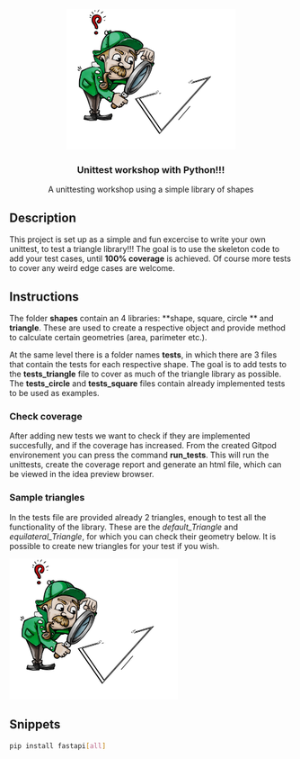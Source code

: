 <br />
<div align="center">
  <a>
    <img src="images/triangle.jpg" alt="Logo" width="300" height="250">
  </a>

  <h3 align="center">Unittest workshop with Python!!!</h3>

  <p align="center">
    A unittesting workshop using a simple library of shapes
    <br />
  </p>
</div>

## Description

This project is set up as a simple and fun excercise to write your own unittest, to test a triangle library!!! The goal is to use the skeleton code to add your test cases, until **100% coverage** is achieved. Of course more tests to cover any weird edge cases are welcome.

## Instructions
The folder **shapes** contain an 4 libraries: **shape, square, circle ** and **triangle**. These are used to create a respective object and provide method to calculate certain geometries (area, parimeter etc.).

At the same level there is a folder names **tests**, in which there are 3 files that contain the tests for each respective shape. The goal is to add tests to the **tests_triangle** file to cover as much of the triangle library as possible. The **tests_circle** and **tests_square** files contain already implemented tests to be used as examples.

### Check coverage
After adding new tests we want to check if they are implemented succesfully, and if the coverage has increased. From the created Gitpod environement you can press the command **run_tests**. This will run the unittests, create the coverage report and generate an html file, which can be viewed in the idea preview browser.

### Sample triangles
In the tests file are provided already 2 triangles, enough to test all the functionality of the library. These are the *default_Triangle* and *equilateral_Triangle*, for which you can check their geometry below. It is possible to create new triangles for your test if you wish.

  <a>
    <img src="images/triangle.jpg" alt="Logo" width="300" height="250">
  </a>
  
  
## Snippets

  ```sh
  pip install fastapi[all]
  ```
